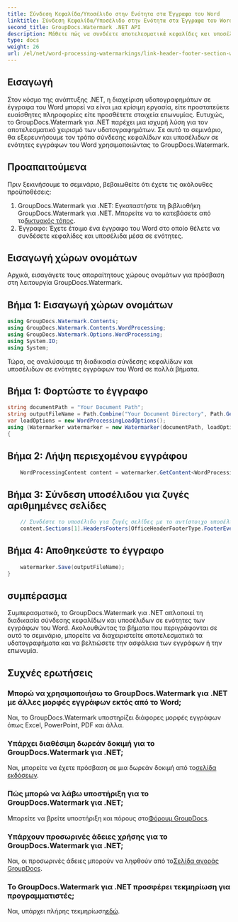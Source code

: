 ```yaml
---
title: Σύνδεση Κεφαλίδα/Υποσέλιδο στην Ενότητα στα Έγγραφα του Word
linktitle: Σύνδεση Κεφαλίδα/Υποσέλιδο στην Ενότητα στα Έγγραφα του Word
second_title: GroupDocs.Watermark .NET API
description: Μάθετε πώς να συνδέετε αποτελεσματικά κεφαλίδες και υποσέλιδα σε ενότητες εγγράφων του Word χρησιμοποιώντας το GroupDocs.Watermark για .NET. Διαχείριση και ασφάλεια εγγράφων.
type: docs
weight: 26
url: /el/net/word-processing-watermarkings/link-header-footer-section-word-docs/
---
```

## Εισαγωγή
Στον κόσμο της ανάπτυξης .NET, η διαχείριση υδατογραφημάτων σε έγγραφα του Word μπορεί να είναι μια κρίσιμη εργασία, είτε προστατεύετε ευαίσθητες πληροφορίες είτε προσθέτετε στοιχεία επωνυμίας. Ευτυχώς, το GroupDocs.Watermark για .NET παρέχει μια ισχυρή λύση για τον αποτελεσματικό χειρισμό των υδατογραφημάτων. Σε αυτό το σεμινάριο, θα εξερευνήσουμε τον τρόπο σύνδεσης κεφαλίδων και υποσέλιδων σε ενότητες εγγράφων του Word χρησιμοποιώντας το GroupDocs.Watermark.
## Προαπαιτούμενα
Πριν ξεκινήσουμε το σεμινάριο, βεβαιωθείτε ότι έχετε τις ακόλουθες προϋποθέσεις:
1. GroupDocs.Watermark για .NET: Εγκαταστήστε τη βιβλιοθήκη GroupDocs.Watermark για .NET. Μπορείτε να το κατεβάσετε από το[δικτυακός τόπος](https://releases.groupdocs.com/Watermark/net/).
2. Έγγραφο: Έχετε έτοιμο ένα έγγραφο του Word στο οποίο θέλετε να συνδέσετε κεφαλίδες και υποσέλιδα μέσα σε ενότητες.

## Εισαγωγή χώρων ονομάτων
Αρχικά, εισαγάγετε τους απαραίτητους χώρους ονομάτων για πρόσβαση στη λειτουργία GroupDocs.Watermark.
## Βήμα 1: Εισαγωγή χώρων ονομάτων
```csharp
using GroupDocs.Watermark.Contents;
using GroupDocs.Watermark.Contents.WordProcessing;
using GroupDocs.Watermark.Options.WordProcessing;
using System.IO;
using System;
```
Τώρα, ας αναλύσουμε τη διαδικασία σύνδεσης κεφαλίδων και υποσέλιδων σε ενότητες εγγράφων του Word σε πολλά βήματα.
## Βήμα 1: Φορτώστε το έγγραφο
```csharp
string documentPath = "Your Document Path";
string outputFileName = Path.Combine("Your Document Directory", Path.GetFileName(documentPath));
var loadOptions = new WordProcessingLoadOptions();
using (Watermarker watermarker = new Watermarker(documentPath, loadOptions))
{
```
## Βήμα 2: Λήψη περιεχομένου εγγράφου
```csharp
    WordProcessingContent content = watermarker.GetContent<WordProcessingContent>();
```
## Βήμα 3: Σύνδεση υποσέλιδου για ζυγές αριθμημένες σελίδες
```csharp
    // Συνδέστε το υποσέλιδο για ζυγές σελίδες με το αντίστοιχο υποσέλιδο στην προηγούμενη ενότητα
    content.Sections[1].HeadersFooters[OfficeHeaderFooterType.FooterEven].IsLinkedToPrevious = true;
```
## Βήμα 4: Αποθηκεύστε το έγγραφο
```csharp
    watermarker.Save(outputFileName);
}
```

## συμπέρασμα
Συμπερασματικά, το GroupDocs.Watermark για .NET απλοποιεί τη διαδικασία σύνδεσης κεφαλίδων και υποσέλιδων σε ενότητες των εγγράφων του Word. Ακολουθώντας τα βήματα που περιγράφονται σε αυτό το σεμινάριο, μπορείτε να διαχειριστείτε αποτελεσματικά τα υδατογραφήματα και να βελτιώσετε την ασφάλεια των εγγράφων ή την επωνυμία.
## Συχνές ερωτήσεις
### Μπορώ να χρησιμοποιήσω το GroupDocs.Watermark για .NET με άλλες μορφές εγγράφων εκτός από το Word;
Ναι, το GroupDocs.Watermark υποστηρίζει διάφορες μορφές εγγράφων όπως Excel, PowerPoint, PDF και άλλα.
### Υπάρχει διαθέσιμη δωρεάν δοκιμή για το GroupDocs.Watermark για .NET;
Ναι, μπορείτε να έχετε πρόσβαση σε μια δωρεάν δοκιμή από το[σελίδα εκδόσεων](https://releases.groupdocs.com/).
### Πώς μπορώ να λάβω υποστήριξη για το GroupDocs.Watermark για .NET;
 Μπορείτε να βρείτε υποστήριξη και πόρους στο[Φόρουμ GroupDocs](https://forum.groupdocs.com/c/watermark/19).
### Υπάρχουν προσωρινές άδειες χρήσης για το GroupDocs.Watermark για .NET;
 Ναι, οι προσωρινές άδειες μπορούν να ληφθούν από το[Σελίδα αγοράς GroupDocs](https://purchase.groupdocs.com/temporary-license/).
### Το GroupDocs.Watermark για .NET προσφέρει τεκμηρίωση για προγραμματιστές;
 Ναι, υπάρχει πλήρης τεκμηρίωση[εδώ](https://reference.groupdocs.com/Watermark/net/).